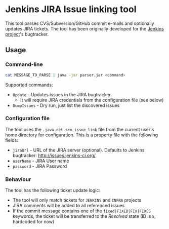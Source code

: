 Jenkins JIRA Issue linking tool
===

This tool parses CVS/Subversion/GitHub commit e-mails and optionally updates JIRA tickets.
The tool has been originally developed for the [Jenkins project](https://jenkins.io/)'s bugtracker.

## Usage

### Command-line

```sh
cat MESSAGE_TO_PARSE | java -jar parser.jar <command>
```

Supported commands:

* `Update` - Updates issues in the JIRA bugtracker. 
  * It will require JIRA credentials from the configuration file (see below)
* `DumpIssues` - Dry run, just list the discovered issues

### Configuration file

The tool uses the `.java.net.scm_issue_link` file from the 
current user's home directory for configuration.
This is a property file with the following fields:

* `jiraUrl` - URL of the JIRA server (optional).
Defaults to Jenkins bugtracker: http://issues.jenkins-ci.org/
* `userName` - JIRA User name
* `password` - JIRA Password

### Behaviour

The tool has the following ticket update logic:

* The tool will only match tickets for `JENKINS` and `INFRA` projects
* JIRA comments will be added to all referenced issues
* If the commit message contains one of the `fixed|FIXED|FIX|FIXES` keywords,
the ticket will be transferred to the _Resolved_ state (ID is `5`, hardcoded for now)

